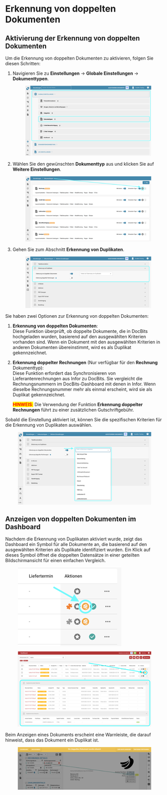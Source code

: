# Erkennung von doppelten Dokumenten

## Aktivierung der Erkennung von doppelten Dokumenten

Um die Erkennung von doppelten Dokumenten zu aktivieren, folgen Sie diesen Schritten:

1.  Navigieren Sie zu **Einstellungen** → **Globale Einstellungen** → **Dokumenttypen**.

    <figure><img src="../../../../../.gitbook/assets/Calculate_PO_unit_price_1_de.png" alt=""><figcaption></figcaption></figure>
2.  Wählen Sie den gewünschten **Dokumenttyp** aus und klicken Sie auf **Weitere Einstellungen**.

    <figure><img src="../../../../../.gitbook/assets/Calculate_PO_unit_price_2_de.png" alt=""><figcaption></figcaption></figure>
3.  Gehen Sie zum Abschnitt **Erkennung von Duplikaten**.

    <figure><img src="../../../../../.gitbook/assets/DuplicateDocument_3_de.png" alt=""><figcaption></figcaption></figure>

Sie haben zwei Optionen zur Erkennung von doppelten Dokumenten:

1. **Erkennung von doppelten Dokumenten**:\
   Diese Funktion überprüft, ob doppelte Dokumente, die in DocBits hochgeladen wurden, basierend auf den ausgewählten Kriterien vorhanden sind. Wenn ein Dokument mit den ausgewählten Kriterien in anderen Dokumenten übereinstimmt, wird es als Duplikat gekennzeichnet.
2.  **Erkennung doppelter Rechnungen** (Nur verfügbar für den **Rechnung** Dokumenttyp):\
    Diese Funktion erfordert das Synchronisieren von Lieferantenrechnungen aus Infor zu DocBits. Sie vergleicht die Rechnungsnummern im DocBits-Dashboard mit denen in Infor. Wenn dieselbe Rechnungsnummer mehr als einmal erscheint, wird sie als Duplikat gekennzeichnet.

    <mark style="color:red;">**HINWEIS**</mark><mark style="color:red;">:</mark> Die Verwendung der Funktion **Erkennung doppelter Rechnungen** führt zu einer zusätzlichen Gutschriftgebühr.

Sobald die Einstellung aktiviert ist, können Sie die spezifischen Kriterien für die Erkennung von Duplikaten auswählen.

<figure><img src="../../../../../.gitbook/assets/DuplicateDocument_4_de.png" alt=""><figcaption></figcaption></figure>

## Anzeigen von doppelten Dokumenten im Dashboard

Nachdem die Erkennung von Duplikaten aktiviert wurde, zeigt das Dashboard ein Symbol für alle Dokumente an, die basierend auf den ausgewählten Kriterien als Duplikate identifiziert wurden. Ein Klick auf dieses Symbol öffnet die doppelten Datensätze in einer geteilten Bildschirmansicht für einen einfachen Vergleich.

<figure><img src="../../../../../.gitbook/assets/DuplicateDomuent_6_de.png" alt="" width="329"><figcaption></figcaption></figure>

<figure><img src="../../../../../.gitbook/assets/DuplicateDocument_7.png" alt=""><figcaption></figcaption></figure>

Beim Anzeigen eines Dokuments erscheint eine Warnleiste, die darauf hinweist, dass das Dokument ein Duplikat ist.

<figure><img src="../../../../../.gitbook/assets/DuplicateDocument_5_de.png" alt=""><figcaption></figcaption></figure>
